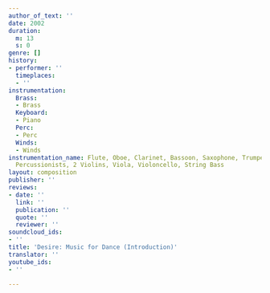 ```yaml
---
author_of_text: ''
date: 2002
duration:
  m: 13
  s: 0
genre: []
history:
- performer: ''
  timeplaces:
  - ''
instrumentation:
  Brass:
  - Brass
  Keyboard:
  - Piano
  Perc:
  - Perc
  Winds:
  - Winds
instrumentation_name: Flute, Oboe, Clarinet, Bassoon, Saxophone, Trumpet, Piano, 3
  Percussionists, 2 Violins, Viola, Violoncello, String Bass
layout: composition
publisher: ''
reviews:
- date: ''
  link: ''
  publication: ''
  quote: ''
  reviewer: ''
soundcloud_ids:
- ''
title: 'Desire: Music for Dance (Introduction)'
translator: ''
youtube_ids:
- ''

---
```

